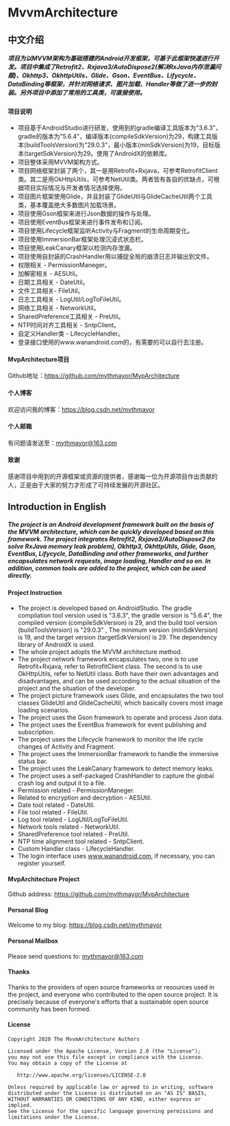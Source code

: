 # MvvmArchitecture



## 中文介绍

##### 项目为以MVVM架构为基础搭建的Android开发框架，可基于此框架快速进行开发。项目中集成了Retrofit2、Rxjava3/AutoDispose2(解决RxJava内存泄漏问题)、Okhttp3、OkhttpUtils、Glide、Gson、EventBus、Lifycycle、DataBinding等框架，并针对网络请求、图片加载、Handler等做了进一步的封装。另外项目中添加了常用的工具类，可直接使用。

#### 项目说明

- 项目基于AndroidStudio进行研发，使用到的gradle编译工具版本为"3.6.3"，gradle的版本为"5.6.4"，编译版本(compileSdkVersion)为29，构建工具版本(buildToolsVersion)为"29.0.3"，最小版本(minSdkVersion)为19，目标版本(targetSdkVersion)为29。使用了AndroidX的依赖库。
- 项目整体采用MVVM架构方式。
- 项目网络框架封装了两个，其一是用Retrofit+Rxjava，可参考RetrofitClient类。其二是用OkHttpUtils，可参考NetUtil类。两者皆有各自的优缺点，可根据项目实际情况与开发者情况选择使用。
- 项目图片框架使用Glide，并且封装了GlideUtil与GlideCacheUtil两个工具类，基本覆盖绝大多数图片加载场景。
- 项目使用Gson框架来进行Json数据的操作与处理。
- 项目使用EventBus框架来进行事件发布和订阅。
- 项目使用Lifecycle框架监听Activity与Fragment的生命周期变化。
- 项目使用ImmersionBar框架处理沉浸式状态栏。
- 项目使用LeakCanary框架以检测内存泄漏。
- 项目使用自封装的CrashHandler用以捕捉全局的崩溃日志并输出到文件。
- 权限相关 - PermissionManeger。
- 加解密相关 - AESUtil。
- 日期工具相关 - DateUtil。
- 文件工具相关- FileUtil。
- 日志工具相关 - LogUtil/LogToFileUtil。
- 网络工具相关 - NetworkUtil。
- SharedPreference工具相关 - PreUtil。
- NTP时间对齐工具相关 - SntpClient。
- 自定义Handler类 - LifecycleHandler。
- 登录接口使用的www.wanandroid.com的，有需要的可以自行去注册。

#### MvpArchitecture项目

Github地址：https://github.com/mythmayor/MvpArchitecture

#### 个人博客

欢迎访问我的博客：https://blog.csdn.net/mythmayor

#### 个人邮箱

有问题请发送至：mythmayor@163.com

#### 致谢

感谢项目中用到的开源框架或资源的提供者，感谢每一位为开源项目作出贡献的人，正是由于大家的努力才形成了可持续发展的开源社区。



## Introduction in English

##### The project is an Android development framework built on the basis of the MVVM architecture, which can be quickly developed based on this framework. The project integrates Retrofit2, Rxjava3/AutoDispose2 (to solve RxJava memory leak problem), Okhttp3, OkhttpUtils, Glide, Gson, EventBus, Lifycycle, DataBinding and other frameworks, and further encapsulates network requests, image loading, Handler and so on. In addition, common tools are added to the project, which can be used directly.

#### Project Instruction

- The project is developed based on AndroidStudio. The gradle compilation tool version used is "3.6.3", the gradle version is "5.6.4", the compiled version (compileSdkVersion) is 29, and the build tool version (buildToolsVersion) is "29.0.3" , The minimum version (minSdkVersion) is 19, and the target version (targetSdkVersion) is 29. The dependency library of AndroidX is used.
- The whole project adopts the MVVM architecture method.
- The project network framework encapsulates two, one is to use Retrofit+Rxjava, refer to RetrofitClient class. The second is to use OkHttpUtils, refer to NetUtil class. Both have their own advantages and disadvantages, and can be used according to the actual situation of the project and the situation of the developer.
- The project picture framework uses Glide, and encapsulates the two tool classes GlideUtil and GlideCacheUtil, which basically covers most image loading scenarios.
- The project uses the Gson framework to operate and process Json data.
- The project uses the EventBus framework for event publishing and subscription.
- The project uses the Lifecycle framework to monitor the life cycle changes of Activity and Fragment.
- The project uses the ImmersionBar framework to handle the immersive status bar.
- The project uses the LeakCanary framework to detect memory leaks.
- The project uses a self-packaged CrashHandler to capture the global crash log and output it to a file.
- Permission related - PermissionManeger.
- Related to encryption and decryption - AESUtil.
- Date tool related - DateUtil.
- File tool related - FileUtil.
- Log tool related - LogUtil/LogToFileUtil.
- Network tools related - NetworkUtil.
- SharedPreference tool related - PreUtil.
- NTP time alignment tool related - SntpClient.
- Custom Handler class - LifecycleHandler.
- The login interface uses www.wanandroid.com, if necessary, you can register yourself.

#### MvpArchitecture Project

Github address: https://github.com/mythmayor/MvpArchitecture

#### Personal Blog

Welcome to my blog: https://blog.csdn.net/mythmayor

#### Personal Mailbox

Please send questions to: mythmayor@163.com

#### Thanks

Thanks to the providers of open source frameworks or resources used in the project, and everyone who contributed to the open source project. It is precisely because of everyone's efforts that a sustainable open source community has been formed.



#### License

```
Copyright 2020 The MvvmArchitecture Authors

Licensed under the Apache License, Version 2.0 (the "License");
you may not use this file except in compliance with the License.
You may obtain a copy of the License at

   http://www.apache.org/licenses/LICENSE-2.0

Unless required by applicable law or agreed to in writing, software
distributed under the License is distributed on an "AS IS" BASIS,
WITHOUT WARRANTIES OR CONDITIONS OF ANY KIND, either express or implied.
See the License for the specific language governing permissions and
limitations under the License.
```

